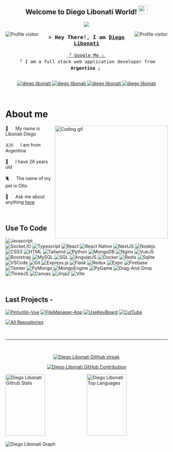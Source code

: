 <h2 align="center">
  Welcome to Diego Libonati World!
  <img src="https://media.giphy.com/media/hvRJCLFzcasrR4ia7z/giphy.gif" width="28">
</h2>

<p align="center">
  <a href="https://github.com/DiegoLibonati"><img src="https://readme-typing-svg.herokuapp.com/?lines=Self%20Taught%20Programmer;Full%20Stack%20Developer;Always%20learning%20new%20things&center=true&width=380&height=45"></a>
</p>

<a href="https://komarev.com/ghpvc/?username=DiegoLibonati">
  <img align="left" src="https://komarev.com/ghpvc/?username=DiegoLibonati&label=Visitors&color=0e75b6&style=flat" alt="Profile visitor" />
</a>

<a href="https://komarev.com/ghpvc/?username=DiegoLibonati">
  <img align="right" src="https://komarev.com/ghpvc/?username=DiegoLibonati&label=Visitors&color=0e75b6&style=flat" alt="Profile visitor" />
</a>

<h3 align="center">
        <samp>&gt; Hey There!, I am
                <b><a target="_blank" href="https://diegolibonati.com.ar">Diego Libonati</a></b>
        </samp>
</h3>

<p align="center"> 
  <samp>
    <a href="https://www.google.com/search?q=diego+libonati">「 Google Me 」</a>
    <br>
    「 I am a full stack web application developer from <b>Argentina</b> 」
    <br>
    <br>
  </samp>
</p>

<p align="center">
 <a href="https://diegolibonati.com.ar" target="blank">
  <img src="https://img.shields.io/badge/Website-DC143C?style=for-the-badge&logo=medium&labelColor=black&logoColor=DC143C" alt="diego libonati" />
 </a>
 <a href="https://www.linkedin.com/in/diego-libonati-67102419b/" target="_blank">
  <img src="https://img.shields.io/badge/LinkedIn-0077B5?style=for-the-badge&logo=linkedin&labelColor=black&logoColor=0077B5" alt="diego libonati"/>
 </a>
 <a href="https://www.instagram.com/die_libonati/" target="_blank">
  <img src="https://img.shields.io/badge/Instagram-fe4164?style=for-the-badge&logo=instagram&labelColor=black&logoColor=fe4164" alt="diego libonati" />
 </a> 
 <a href="https://www.facebook.com/dielibonati/" target="_blank">
  <img src="https://img.shields.io/badge/Facebook-20BEFF?&style=for-the-badge&logo=facebook&labelColor=black&logoColor=20BEFF" alt="diego libonati"  />
  </a> 
</p>

<br />

<!-- About Section -->
 # About me
 
<p>
 <img align="right" width="350" src="/assets/programmer.gif" alt="Coding gif" />
  
 🐥 &emsp; My name is Libonati Diego <br/><br/>
 🇦🇷 &emsp; I am from Argentina<br/><br/>
 💯 &emsp; I have 26 years old<br/><br/>
 🐈 &emsp; The name of my pet is Otto<br/><br/>
 💬 &emsp; Ask me about anything [here](https://github.com/DiegoLibonati/DiegoLibonati/issues)

</p>

<br/>

## Use To Code

![Javascript](https://img.shields.io/badge/Javascript-F0DB4F?style=for-the-badge&labelColor=black&logo=javascript&logoColor=F0DB4F)
![Socket.IO](https://img.shields.io/badge/Socket.io-F0DB4F.svg?style=for-the-badge&labelColor=black&logo=Socket.io&logoColor=F0DB4F)
![Typescript](https://img.shields.io/badge/Typescript-007acc?style=for-the-badge&labelColor=black&logo=typescript&logoColor=007acc)
![React](https://img.shields.io/badge/-React-61DBFB?style=for-the-badge&labelColor=black&logo=react&logoColor=61DBFB)
![React Native](https://img.shields.io/badge/React_Native-61DBFB?style=for-the-badge&labelColor=black&logo=react&logoColor=61DBFB)
![NextJS](https://img.shields.io/badge/next.js-61DBFB?style=for-the-badge&labelColor=black&logo=nextdotjs&logoColor=61DBFB)
![Nodejs](https://img.shields.io/badge/Nodejs-3C873A?style=for-the-badge&labelColor=4EA94B&logo=node.js&logoColor=black)
![CSS3](https://img.shields.io/badge/CSS3-1572B6?style=for-the-badge&labelColor=black&logo=css3&logoColor=1572B6)
![HTML](https://img.shields.io/badge/HTML5-E34F26?style=for-the-badge&labelColor=black&logo=html5&logoColor=E34F26)
![Tailwind](https://img.shields.io/badge/Tailwind_CSS-092749?style=for-the-badge&logo=tailwindcss&logoColor=06B6D4&labelColor=000000)
![Python](https://img.shields.io/badge/python-3670A0?style=for-the-badge&logo=python&labelColor=black&logoColor=ffdd54)
![MongoDB](https://img.shields.io/badge/MongoDB-4EA94B?style=for-the-badge&labelColor=black&logo=mongodb&logoColor=4EA94B)
![Nginx](https://img.shields.io/badge/nginx-%23009639.svg?style=for-the-badge&labelColor=black&logo=nginx&logoColor=%23009639)
![VueJS](https://img.shields.io/badge/Vue.js-%23009639.svg?style=for-the-badge&labelColor=black&logo=Vue.js&logoColor=%23009639)
![Bootstrap](https://img.shields.io/badge/Bootstrap-563D7C?style=for-the-badge&labelColor=black&logo=bootstrap&logoColor=563D7C)
![MySQL](https://img.shields.io/badge/MySQL-1572B6?style=for-the-badge&labelColor=black&logo=mysql&logoColor=1572B6)
![SQL](https://img.shields.io/badge/SQL-1572B6?style=for-the-badge&labelColor=black&logo=mysql&logoColor=1572B6)
![AngularJS](https://img.shields.io/badge/angular.JS-red.svg?style=for-the-badge&labelColor=black&logo=angular&logoColor=red)
![Docker](https://img.shields.io/badge/Docker-1572B6?style=for-the-badge&labelColor=black&logo=docker&logoColor=1572B6)
![Redis](https://img.shields.io/badge/Redis-red?style=for-the-badge&labelColor=black&logo=redis&logoColor=red)
![Sqlite](https://img.shields.io/badge/SQLite-07405E?style=for-the-badge&logo=sqlite&labelColor=black&logoColor=07405E)
![VSCode](https://img.shields.io/badge/Visual_Studio-0078d7?style=for-the-badge&labelColor=black&logo=visual%20studio&logoColor=0078d7)
![Git](https://img.shields.io/badge/Git-F05032?style=for-the-badge&labelColor=black&logo=git&logoColor=F05032)
![Express.js](https://img.shields.io/badge/Express.js-3C873A?style=for-the-badge&logo=express&labelColor=black&logoColor=3C873A)
![Flask](https://img.shields.io/badge/Flask-FFFFFF?style=for-the-badge&labelColor=black&logo=flask&logoColor=FFFFFF)
![Redux](https://img.shields.io/badge/Redux-593D88?style=for-the-badge&labelColor=black&logo=redux&logoColor=593D88)
![Expo](https://img.shields.io/badge/Expo-FFFFFF?style=for-the-badge&labelColor=black&logo=expo&logoColor=FFFFFF)
![Firebase](https://img.shields.io/badge/Firebase-F7C52E?style=for-the-badge&labelColor=black&logo=firebase&logoColor=F7C52E)
![Tkinter](https://img.shields.io/badge/Tkinter-BE418F?style=for-the-badge&labelColor=black&logo=python&logoColor=BE418F)
![PyMongo](https://img.shields.io/badge/PyMongo-4EA94B?style=for-the-badge&labelColor=black&logo=mongodb&logoColor=4EA94B)
![MongoEngine](https://img.shields.io/badge/MongoEngine-4EA94B?style=for-the-badge&labelColor=black&logo=mongodb&logoColor=4EA94B)
![PyGame](https://img.shields.io/badge/PyGame-BE418F?style=for-the-badge&labelColor=black&logo=python&logoColor=BE418F)
![Drag-And-Drop](https://img.shields.io/badge/DragAndDrop-F0DB4F?style=for-the-badge&labelColor=black&logo=javascript&logoColor=F0DB4F)
![ThreeJS](https://img.shields.io/badge/ThreeJs-F0DB4F?style=for-the-badge&labelColor=black&logo=javascript&logoColor=F0DB4F)
![Canvas](https://img.shields.io/badge/Canvas-F0DB4F?style=for-the-badge&labelColor=black&logo=javascript&logoColor=F0DB4F)
![Jinja2](https://img.shields.io/badge/Jinja2-BE418F?style=for-the-badge&labelColor=black&logo=python&logoColor=BE418F)
![Vite](https://img.shields.io/badge/Vite-7F83FE?style=for-the-badge&labelColor=black&logo=vite&logoColor=7F83FE)

<br/>

## Last Projects -
[![Pinturillo-Vue](https://github-readme-stats.vercel.app/api/pin/?username=DiegoLibonati&repo=pinturillo-vue&border_color=7F3FBF&bg_color=0D1117&title_color=C9D1D9&text_color=8B949E&icon_color=7F3FBF)](https://github.com/DiegoLibonati/Pinturillo-Vue)
[![FileManager-App](https://github-readme-stats.vercel.app/api/pin/?username=DiegoLibonati&repo=filemanager-app&border_color=7F3FBF&bg_color=0D1117&title_color=C9D1D9&text_color=8B949E&icon_color=7F3FBF)](https://github.com/DiegoLibonati/FileManager-App)
[![UseKeyBoard](https://github-readme-stats.vercel.app/api/pin/?username=DiegoLibonati&repo=usekeyboard&border_color=7F3FBF&bg_color=0D1117&title_color=C9D1D9&text_color=8B949E&icon_color=7F3FBF)](https://github.com/DiegoLibonati/UseKeyBoard)
[![CutTube](https://github-readme-stats.vercel.app/api/pin/?username=DiegoLibonati&repo=cuttube&border_color=7F3FBF&bg_color=0D1117&title_color=C9D1D9&text_color=8B949E&icon_color=7F3FBF)](https://github.com/DiegoLibonati/CutTube)

<p align="left">
  <a href="https://github.com/DiegoLibonati?tab=repositories" target="_blank"><img alt="All Repositories" title="All Repositories" src="https://img.shields.io/badge/-All%20Repos-2962FF?style=for-the-badge&logo=koding&logoColor=white"/></a>
</p>

<br/>
<hr/>
<br/>

<p align="center">
  <a href="https://github.com/DiegoLibonati">
    <img src="https://github-readme-streak-stats.herokuapp.com/?user=DiegoLibonati&theme=radical&border=7F3FBF&background=0D1117" alt="Diego Libonati GitHub streak"/>
  </a>
</p>

<p align="center">
  <a href="https://github.com/DiegoLibonati">
    <img src="https://github-profile-summary-cards.vercel.app/api/cards/profile-details?username=DiegoLibonati&theme=radical" alt="Diego Libonati GitHub Contribution"/>
  </a>
</p>

<a> 
    <a href="https://github.com/DiegoLibonati"><img alt="Diego Libonati Github Stats" src="https://denvercoder1-github-readme-stats.vercel.app/api?username=DiegoLibonati&show_icons=true&count_private=true&theme=react&border_color=7F3FBF&bg_color=0D1117&title_color=F85D7F&icon_color=F8D866" height="192px" width="49.5%"/></a>
  <a href="https://github.com/DiegoLibonati"><img alt="Diego Libonati Top Languages" src="https://denvercoder1-github-readme-stats.vercel.app/api/top-langs/?username=DiegoLibonati&langs_count=8&layout=compact&theme=react&border_color=7F3FBF&bg_color=0D1117&title_color=F85D7F&icon_color=F8D866" height="192px" width="49.5%"/></a>
  <br/>
</a>

![Diego Libonati Graph](https://github-readme-activity-graph.vercel.app/graph?username=DiegoLibonati&custom_title=Diego%20Libonati%20GitHub%20Activity%20Graph&bg_color=0D1117&color=7F3FBF&line=7F3FBF&point=7F3FBF&area_color=FFFFFF&title_color=FFFFFF&area=true)
